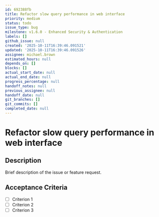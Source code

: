 ```yaml
---
id: 692388fb
title: Refactor slow query performance in web interface
priority: medium
status: todo
issue_type: bug
milestone: v1.6.0 - Enhanced Security & Authentication
labels: []
github_issue: null
created: '2025-10-11T16:39:46.091521'
updated: '2025-10-11T16:39:46.091526'
assignee: michael.brown
estimated_hours: null
depends_on: []
blocks: []
actual_start_date: null
actual_end_date: null
progress_percentage: null
handoff_notes: null
previous_assignee: null
handoff_date: null
git_branches: []
git_commits: []
completed_date: null
---
```


# Refactor slow query performance in web interface

## Description

Brief description of the issue or feature request.

## Acceptance Criteria

- [ ] Criterion 1
- [ ] Criterion 2
- [ ] Criterion 3